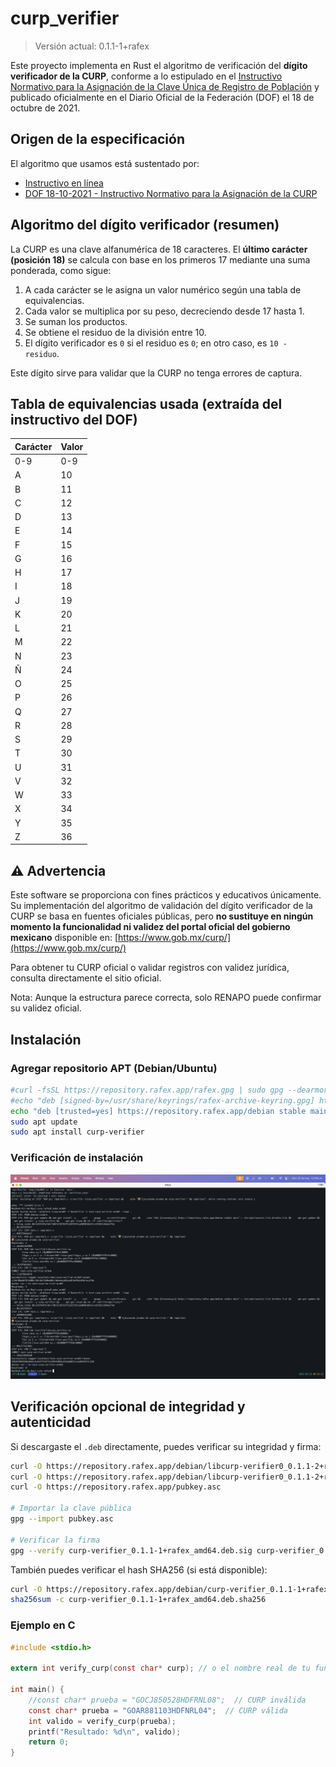 # curp_verifier

> Versión actual: 0.1.1-1+rafex

Este proyecto implementa en Rust el algoritmo de verificación del **dígito verificador de la CURP**, conforme a lo estipulado en el [Instructivo Normativo para la Asignación de la Clave Única de Registro de Población](https://curp.readthedocs.io/es/latest/instructivo/verificacion.html) y publicado oficialmente en el Diario Oficial de la Federación (DOF) el 18 de octubre de 2021.

## Origen de la especificación

El algoritmo que usamos está sustentado por:
- [Instructivo en línea](https://curp.readthedocs.io/es/latest/instructivo/verificacion.html)
- [DOF 18-10-2021 - Instructivo Normativo para la Asignación de la CURP](https://sre.gob.mx/component/phocadownload/category/2-marco-normativo?download=1116:instructivo-normativo-para-la-asignacion-de-la-clave-unica-de-registro-de-poblacion-dof-18-10-2021-texto-vigente)

## Algoritmo del dígito verificador (resumen)

La CURP es una clave alfanumérica de 18 caracteres. El **último carácter (posición 18)** se calcula con base en los primeros 17 mediante una suma ponderada, como sigue:

1. A cada carácter se le asigna un valor numérico según una tabla de equivalencias.
2. Cada valor se multiplica por su peso, decreciendo desde 17 hasta 1.
3. Se suman los productos.
4. Se obtiene el residuo de la división entre 10.
5. El dígito verificador es `0` si el residuo es `0`; en otro caso, es `10 - residuo`.

Este dígito sirve para validar que la CURP no tenga errores de captura.

## Tabla de equivalencias usada (extraída del instructivo del DOF)

| Carácter | Valor |
|----------|-------|
| 0-9      | 0-9   |
| A        | 10    |
| B        | 11    |
| C        | 12    |
| D        | 13    |
| E        | 14    |
| F        | 15    |
| G        | 16    |
| H        | 17    |
| I        | 18    |
| J        | 19    |
| K        | 20    |
| L        | 21    |
| M        | 22    |
| N        | 23    |
| Ñ        | 24    |
| O        | 25    |
| P        | 26    |
| Q        | 27    |
| R        | 28    |
| S        | 29    |
| T        | 30    |
| U        | 31    |
| V        | 32    |
| W        | 33    |
| X        | 34    |
| Y        | 35    |
| Z        | 36    |

## ⚠️ Advertencia

Este software se proporciona con fines prácticos y educativos únicamente. Su implementación del algoritmo de validación del dígito verificador de la CURP se basa en fuentes oficiales públicas, pero **no sustituye en ningún momento la funcionalidad ni validez del portal oficial del gobierno mexicano** disponible en: [https://www.gob.mx/curp/](https://www.gob.mx/curp/)

Para obtener tu CURP oficial o validar registros con validez jurídica, consulta directamente el sitio oficial.

Nota: Aunque la estructura parece correcta, solo RENAPO puede confirmar su validez oficial.

## Instalación

### Agregar repositorio APT (Debian/Ubuntu)

```bash
#curl -fsSL https://repository.rafex.app/rafex.gpg | sudo gpg --dearmor -o /usr/share/keyrings/rafex-archive-keyring.gpg
#echo "deb [signed-by=/usr/share/keyrings/rafex-archive-keyring.gpg] https://repository.rafex.app/debian stable main" | sudo tee /etc/apt/sources.list.d/rafex.list > /dev/null
echo "deb [trusted=yes] https://repository.rafex.app/debian stable main" > /etc/apt/sources.list.d/rafex.list
sudo apt update
sudo apt install curp-verifier
```

### Verificación de instalación

![Prueba de instalación en Docker](assets/test.png)

## Verificación opcional de integridad y autenticidad

Si descargaste el `.deb` directamente, puedes verificar su integridad y firma:

```bash
curl -O https://repository.rafex.app/debian/libcurp-verifier0_0.1.1-2+rafex_amd64.deb 
curl -O https://repository.rafex.app/debian/libcurp-verifier0_0.1.1-2+rafex_amd64.deb .sig
curl -O https://repository.rafex.app/pubkey.asc

# Importar la clave pública
gpg --import pubkey.asc

# Verificar la firma
gpg --verify curp-verifier_0.1.1-1+rafex_amd64.deb.sig curp-verifier_0.1.1-1+rafex_amd64.deb
```

También puedes verificar el hash SHA256 (si está disponible):

```bash
curl -O https://repository.rafex.app/debian/curp-verifier_0.1.1-1+rafex_amd64.deb.sha256
sha256sum -c curp-verifier_0.1.1-1+rafex_amd64.deb.sha256
```

### Ejemplo en C

```c
#include <stdio.h>

extern int verify_curp(const char* curp); // o el nombre real de tu función

int main() {
    //const char* prueba = "GOCJ850528HDFRNL08";  // CURP inválida
    const char* prueba = "GOAR881103HDFNRL04";  // CURP válida
    int valido = verify_curp(prueba);
    printf("Resultado: %d\n", valido);
    return 0;
}
```

